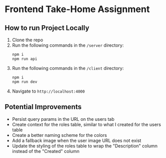 # Frontend Take-Home Assignment

## How to run Project Locally

1. Clone the repo
2. Run the following commands in the `/server` directory:
   ```
   npm i
   npm run api
   ```
3. Run the following commands in the `/client` directory:
   ```
   npm i
   npm run dev
   ```
4. Navigate to `http://localhost:4000`

## Potential Improvements

- Persist query params in the URL on the users tab
- Create context for the roles table, similar to what I created for the users table
- Create a better naming scheme for the colors
- Add a fallback image when the user image URL does not exist
- Update the styling of the roles table to wrap the "Description" column instead of the "Created" column
